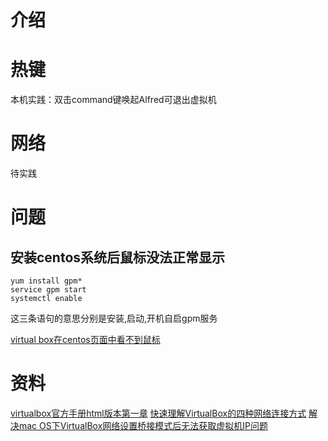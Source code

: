 # 介绍

# 热键
本机实践：双击command键唤起Alfred可退出虚拟机

# 网络
待实践

# 问题
## 安装centos系统后鼠标没法正常显示
```shell
yum install gpm*
service gpm start
systemctl enable
```
这三条语句的意思分别是安装,启动,开机自启gpm服务

[virtual box在centos页面中看不到鼠标](https://blog.csdn.net/xljsister/article/details/97634271?share_token=6bdc3e7c-e5eb-42a0-990d-fb14c4d0d217)

# 资料
[virtualbox官方手册html版本第一章](https://www.virtualbox.org/manual/ch01.html)
[快速理解VirtualBox的四种网络连接方式](https://www.cnblogs.com/york-hust/archive/2012/03/29/2422911.html)
[解决mac OS下VirtualBox网络设置桥接模式后无法获取虚拟机IP问题](https://blog.csdn.net/adorable_/article/details/109495249)
